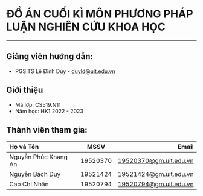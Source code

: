 # ĐỒ ÁN CUỐI KÌ MÔN PHƯƠNG PHÁP LUẬN NGHIÊN CỨU KHOA HỌC
 -------------------
## Giảng viên hướng dẫn: 
* PGS.TS Lê Đình Duy - duyld@uit.edu.vn

## Giới thiệu
* Mã lớp: CS519.N11   
* Năm học: HK1 2022 - 2023

## Thành viên tham gia: 

| Họ và Tên | MSSV | Email |
|:-------|:------:|-------:|
|  Nguyễn Phúc Khang An  |  19520370  |  19520370@gm.uit.edu.vn  |
|  Nguyễn Bách Duy  |  19521424  |   19521424@gm.uit.edu.vn  |
|  Cao Chí Nhân  |  19520794 |   19520794@gm.uit.edu.vn  |
